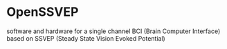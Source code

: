 OpenSSVEP
============
software and hardware for a single channel BCI (Brain Computer Interface) based on SSVEP (Steady State Vision Evoked Potential)
